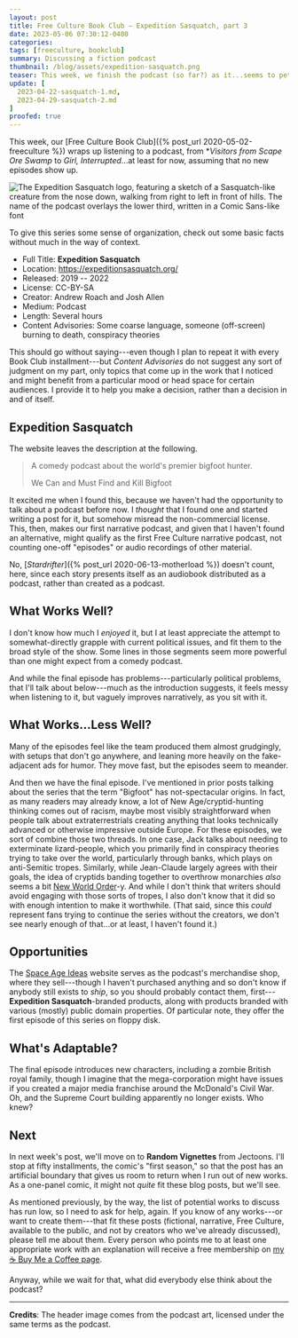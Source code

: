 ```yaml
---
layout: post
title: Free Culture Book Club — Expedition Sasquatch, part 3
date: 2023-05-06 07:30:12-0400
categories:
tags: [freeculture, bookclub]
summary: Discussing a fiction podcast
thumbnail: /blog/assets/expedition-sasquatch.png
teaser: This week, we finish the podcast (so far?) as it...seems to peter out, more than anything.
update: [
  2023-04-22-sasquatch-1.md,
  2023-04-29-sasquatch-2.md
]
proofed: true
---
```


This week, our [Free Culture Book Club]({% post_url 2020-05-02-freeculture %}) wraps up listening to a podcast, from **Visitors from Scape Ore Swamp* to *Girl, Interrupted*...at least for now, assuming that no new episodes show up.

![The Expedition Sasquatch logo, featuring a sketch of a Sasquatch-like creature from the nose down, walking from right to left in front of hills.  The name of the podcast overlays the lower third, written in a Comic Sans-like font](/blog/assets/expedition-sasquatch.png "Squatch the skies?")

To give this series some sense of organization, check out some basic facts without much in the way of context.

 * Full Title:  **Expedition Sasquatch**
 * Location:  <https://expeditionsasquatch.org/>
 * Released:  2019 -- 2022
 * License:  CC-BY-SA
 * Creator:  Andrew Roach and Josh Allen
 * Medium:  Podcast
 * Length:  Several hours
 * Content Advisories:  Some coarse language, someone (off-screen) burning to death, conspiracy theories

This should go without saying---even though I plan to repeat it with every Book Club installment---but *Content Advisories* do not suggest any sort of judgment on my part, only topics that come up in the work that I noticed and might benefit from a particular mood or head space for certain audiences.  I provide it to help you make a decision, rather than a decision in and of itself.

## Expedition Sasquatch

The website leaves the description at the following.

 > A comedy podcast about the world's premier bigfoot hunter.
 >
 > We Can and Must Find and Kill Bigfoot

It excited me when I found this, because we haven't had the opportunity to talk about a podcast before now.  I *thought* that I found one and started writing a post for it, but somehow misread the non-commercial license.  This, then, makes our first narrative podcast, and given that I haven't found an alternative, might qualify as the first Free Culture narrative podcast, not counting one-off "episodes" or audio recordings of other material.

No, [*Stardrifter*]({% post_url 2020-06-13-motherload %}) doesn't count, here, since each story presents itself as an audiobook distributed as a podcast, rather than created as a podcast.

## What Works Well?

I don't know how much I *enjoyed* it, but I at least appreciate the attempt to somewhat-directly grapple with current political issues, and fit them to the broad style of the show.  Some lines in those segments seem more powerful than one might expect from a comedy podcast.

And while the final episode has problems---particularly political problems, that I'll talk about below---much as the introduction suggests, it feels messy when listening to it, but vaguely improves narratively, as you sit with it.

## What Works...Less Well?

Many of the episodes feel like the team produced them almost grudgingly, with setups that don't go anywhere, and leaning more heavily on the fake-adjacent ads for humor.  They move fast, but the episodes seem to meander.

And then we have the final episode.  I've mentioned in prior posts talking about the series that the term "Bigfoot" has not-spectacular origins.  In fact, as many readers may already know, a lot of New Age/cryptid-hunting thinking comes out of racism, maybe most visibly straightforward when people talk about extraterrestrials creating anything that looks technically advanced or otherwise impressive outside Europe.  For these episodes, we sort of combine those two threads.  In one case, Jack talks about needing to exterminate lizard-people, which you primarily find in conspiracy theories trying to take over the world, particularly through banks, which plays on anti-Semitic tropes.  Similarly, while Jean-Claude largely agrees with their goals, the idea of cryptids banding together to overthrow monarchies *also* seems a bit [New World Order](https://en.wikipedia.org/wiki/New_World_Order_%28conspiracy_theory%29)-y.  And while I don't think that writers should avoid engaging with those sorts of tropes, I also don't know that it did so with enough intention to make it worthwhile.  (That said, since this *could* represent fans trying to continue the series without the creators, we don't see nearly enough of that...or at least, I haven't found it.)

## Opportunities

The [Space Age Ideas](https://spaceageideas.com) website serves as the podcast's merchandise shop, where they sell---though I haven't purchased anything and so don't know if anybody still exists to *ship*, so you should probably contact them, first---**Expedition Sasquatch**-branded products, along with products branded with various (mostly) public domain properties.  Of particular note, they offer the first episode of this series on floppy disk.

## What's Adaptable?

The final episode introduces new characters, including a zombie British royal family, though I imagine that the mega-corporation might have issues if you created a major media franchise around the McDonald's Civil War.  Oh, and the Supreme Court building apparently no longer exists.  Who knew?

## Next

In next week's post, we'll move on to **Random Vignettes** from Jectoons.  I'll stop at fifty installments, the comic's "first season," so that the post has an artificial boundary that gives us room to return when I run out of new works.  As a one-panel comic, it might not *quite* fit these blog posts, but we'll see.

As mentioned previously, by the way, the list of potential works to discuss has run low, so I need to ask for help, again.  If you know of any works---or want to create them---that fit these posts (fictional, narrative, Free Culture, available to the public, and not by creators who we've already discussed), please tell me about them.  Every person who points me to at least one appropriate work with an explanation will receive a free membership on [my ☕ Buy Me a Coffee page](https://buymeacoffee.com/jcolag).

Anyway, while we wait for that, what did everybody else think about the podcast?

* * *

**Credits**:  The header image comes from the podcast art, licensed under the same terms as the podcast.
